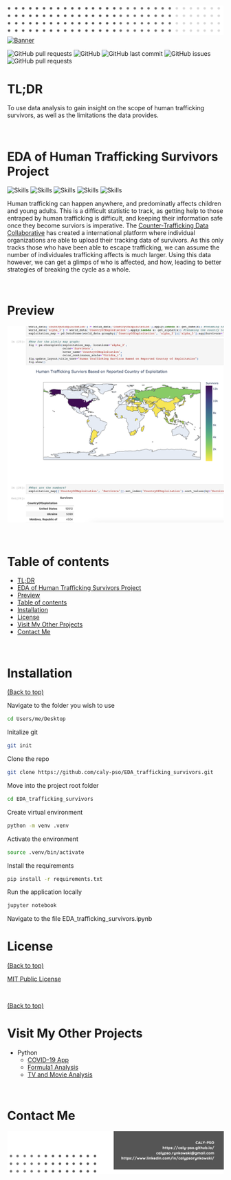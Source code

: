 <!-- Add banner here -->

[![Header](https://github.com/caly-pso/EDA_trafficking_survivors/blob/main/img/header.png)](#tl;dr)
[![Banner](https://github.com/caly-pso/EDA_trafficking_survivors/blob/main/img/survivors.jpeg)](#tl;dr)

<!-- buttons -->
<!-- https://shields.io/ -->

![GitHub pull requests](https://img.shields.io/github/languages/top/caly-pso/EDA_trafficking_survivors?style=flat-square)
![GitHub](https://img.shields.io/github/repo-size/caly-pso/EDA_trafficking_survivors?style=flat-square)
![GitHub last commit](https://img.shields.io/github/last-commit/caly-pso/EDA_trafficking_survivors?style=flat-square)
![GitHub issues](https://img.shields.io/github/issues-raw/caly-pso/covid_app?style=flat-square)
![GitHub pull requests](https://img.shields.io/github/issues-pr/caly-pso/EDA_trafficking_survivors?style=flat-square)

# TL;DR

To use data analysis to gain insight on the scope of human trafficking survivors, as well as the limitations the data provides.

<br>

# EDA of Human Trafficking Survivors Project

<!-- project in breif -->
<!-- Background
Problem Statement
Data Description -->

<!-- buttons -->

![Skills](https://img.shields.io/badge/-Python-yellowgreen?style=for-the-badge)
![Skills](https://img.shields.io/badge/-Pandas-yellow?style=for-the-badge)
![Skills](https://img.shields.io/badge/-Matplotlib-orange?style=for-the-badge)
![Skills](https://img.shields.io/badge/-Seaborn-red?style=for-the-badge)
![Skills](https://img.shields.io/badge/-Plotly-lightgrey?style=for-the-badge)

<!--Colors: brightgreengreenyellowgreenyelloworangeredbluelightgrey
successimportantcriticalinformationalinactive
bluevioletff69b49cf-->

Human trafficking can happen anywhere, and predominatly affects children and young adults. This is a difficult statistic to track, as getting help to those entraped by human trafficking is difficult, and keeping their information safe once they become surviors is imperative. The [Counter-Trafficking Data Collaborative](https://www.ctdatacollaborative.org/) has created a international platform where individual organizations are able to upload their tracking data of survivors. As this only tracks those who have been able to escape trafficking, we can assume the number of individuales trafficking affects is much larger. Using this data however, we can get a glimps of who is affected, and how, leading to better strategies of breaking the cycle as a whole.

<br>

# Preview

<!-- project preview -->

[![Notebook Preview](https://github.com/caly-pso/EDA_trafficking_survivors/blob/main/img/preview.png)](https://share.streamlit.io/caly-pso/covid_app/main/covid_dashboard.py)

<br>

# Table of contents

- [TL;DR](#tl;dr)
- [EDA of Human Trafficking Survivors Project](#EDA-of-human-trafficking-survivors-project)
- [Preview](#preview)
- [Table of contents](#table-of-contents)
- [Installation](#installation)
- [License](#license)
- [Visit My Other Projects](#visit-my-other-projects)
- [Contact Me](#contact-me)

<br>

# Installation

[(Back to top)](#table-of-contents)

Navigate to the folder you wish to use

```bash
cd Users/me/Desktop
```

Initalize git

```bash
git init
```

Clone the repo

```bash
git clone https://github.com/caly-pso/EDA_trafficking_survivors.git
```

Move into the project root folder

```bash
cd EDA_trafficking_survivors
```

Create virtual environment

```bash
python -m venv .venv
```

Activate the environment

```bash
source .venv/bin/activate
```

Install the requirements

```bash
pip install -r requirements.txt
```

Run the application locally

```bash
jupyter notebook
```

Navigate to the file EDA_trafficking_survivors.ipynb
<br>

<!-- # Development

[(Back to top)](#table-of-contents)

To modify this application, you need to open up the covid_app.py files, and the fuction and graphing python files. To

<br> -->

# License

[(Back to top)](#table-of-contents)

[MIT Public License](https://github.com/caly-pso/covid_app/blob/main/LICENSE.md)

<br>

[(Back to top)](#table-of-contents)

<!-- Add the footer here -->

# Visit My Other Projects

- Python
  - [COVID-19 App](https://github.com/caly-pso/covid_app)
  - [Formula1 Analysis](https://github.com/caly-pso/formula1_analysis)
  - [TV and Movie Analysis](https://github.com/caly-pso/moviesmoviesmovies_and_tv)

<br>

# Contact Me

[![Footer](https://github.com/caly-pso/covid_app/blob/main/img/footer.png)](#contact-me)
